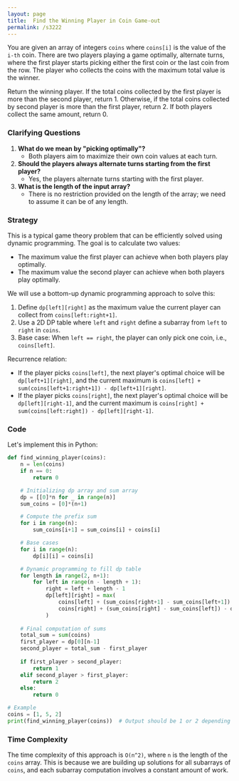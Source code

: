 ```yaml
---
layout: page
title:  Find the Winning Player in Coin Game-out
permalink: /s3222
---
```


You are given an array of integers `coins` where `coins[i]` is the value of the `i-th` coin. There are two players playing a game optimally, alternate turns, where the first player starts picking either the first coin or the last coin from the row. The player who collects the coins with the maximum total value is the winner.

Return the winning player. If the total coins collected by the first player is more than the second player, return 1. Otherwise, if the total coins collected by second player is more than the first player, return 2. If both players collect the same amount, return 0.

### Clarifying Questions

1. **What do we mean by "picking optimally"?** 
   - Both players aim to maximize their own coin values at each turn.
2. **Should the players always alternate turns starting from the first player?**
   - Yes, the players alternate turns starting with the first player.
3. **What is the length of the input array?**
   - There is no restriction provided on the length of the array; we need to assume it can be of any length.

### Strategy

This is a typical game theory problem that can be efficiently solved using dynamic programming. The goal is to calculate two values:
- The maximum value the first player can achieve when both players play optimally.
- The maximum value the second player can achieve when both players play optimally.

We will use a bottom-up dynamic programming approach to solve this:
1. Define `dp[left][right]` as the maximum value the current player can collect from `coins[left:right+1]`.
2. Use a 2D DP table where `left` and `right` define a subarray from `left` to `right` in `coins`.
3. Base case: When `left == right`, the player can only pick one coin, i.e., `coins[left]`.

Recurrence relation:
- If the player picks `coins[left]`, the next player's optimal choice will be `dp[left+1][right]`, and the current maximum is `coins[left] + sum(coins[left+1:right+1]) - dp[left+1][right]`.
- If the player picks `coins[right]`, the next player's optimal choice will be `dp[left][right-1]`, and the current maximum is `coins[right] + sum(coins[left:right]) - dp[left][right-1]`.

### Code

Let's implement this in Python:

```python
def find_winning_player(coins):
    n = len(coins)
    if n == 0:
        return 0

    # Initializing dp array and sum array
    dp = [[0]*n for _ in range(n)]
    sum_coins = [0]*(n+1)

    # Compute the prefix sum
    for i in range(n):
        sum_coins[i+1] = sum_coins[i] + coins[i]

    # Base cases
    for i in range(n):
        dp[i][i] = coins[i]

    # Dynamic programming to fill dp table
    for length in range(2, n+1):
        for left in range(n - length + 1):
            right = left + length - 1
            dp[left][right] = max(
                coins[left] + (sum_coins[right+1] - sum_coins[left+1]) - dp[left+1][right],
                coins[right] + (sum_coins[right] - sum_coins[left]) - dp[left][right-1]
            )
    
    # Final computation of sums
    total_sum = sum(coins)
    first_player = dp[0][n-1]
    second_player = total_sum - first_player
    
    if first_player > second_player:
        return 1
    elif second_player > first_player:
        return 2
    else:
        return 0

# Example
coins = [1, 5, 2]
print(find_winning_player(coins))  # Output should be 1 or 2 depending on who can optimize better.
```

### Time Complexity

The time complexity of this approach is `O(n^2)`, where `n` is the length of the `coins` array. This is because we are building up solutions for all subarrays of `coins`, and each subarray computation involves a constant amount of work.
